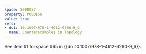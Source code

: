 ```yaml
---
space: S000057
property: P000166
value: true
refs:
- doi: 10.1007/978-1-4612-6290-9_6
  name: Counterexamples in Topology
---
```


See item #1 for space #65 in {{doi:10.1007/978-1-4612-6290-9_6}}.
